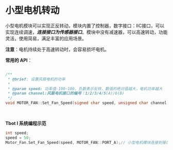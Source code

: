 # 小型电机转动

小型电机模块可以实现正反转动，模块内置了控制器，数字接口：IIC接口，可以实现连续调速，***连接接口为传感器接口***。模块中没有减速器，可以高速转动，功能灵活，使用简易，满足丰富的应用场景。


**注意**：电机持续处于高速转动时，会容易损坏电机。

**常用的 API**：
```cpp

/**
 * @brief: 设置风扇电机的功率
 * 
 * @param speed: 功率值-100~100，负数表示反转，数值的绝对值越大，电机功率越大
 * @param channel:风扇电机接口的编号：1/2/3/4/5(A)/6(B)
 */
void MOTOR_FAN::Set_Fan_Speed(signed char speed, unsigned char channel)
```
<br />

**Tbot I 系统编程示范**
```cpp
int speed;
speed = 50;
Motor_Fan.Set_Fan_Speed(speed, MOTOR_FAN::PORT_A);// 小型电机模块连接到接口A

```